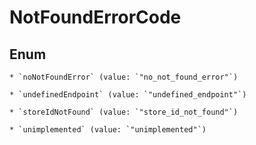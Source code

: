 
# NotFoundErrorCode

## Enum


    * `noNotFoundError` (value: `"no_not_found_error"`)

    * `undefinedEndpoint` (value: `"undefined_endpoint"`)

    * `storeIdNotFound` (value: `"store_id_not_found"`)

    * `unimplemented` (value: `"unimplemented"`)



